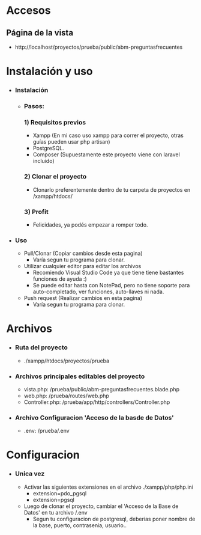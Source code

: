 # Accesos


## Página de la vista
* http://localhost/proyectos/prueba/public/abm-preguntasfrecuentes


# Instalación y uso
* ### Instalación
    - ### Pasos:
      ### 1) Requisitos previos
        - Xampp (En mi caso uso xampp para correr el proyecto, otras guías pueden usar php artisan)
        - PostgreSQL.
        - Composer (Supuestamente este proyecto viene con laravel incluido)
      ### 2) Clonar el proyecto
        - Clonarlo preferentemente dentro de tu carpeta de proyectos en /xampp/htdocs/
      ### 3) Profit
        - Felicidades, ya podés empezar a romper todo.


* ### Uso
    - Pull/Clonar (Copiar cambios desde esta pagina)
        *  Varía segun tu programa para clonar.
    - Utilizar cualquier editor para editar los archivos
        *  Recomiendo Visual Studio Code ya que tiene tiene bastantes funciones de ayuda :)
        *  Se puede editar hasta con NotePad, pero no tiene soporte para auto-completado, ver funciones, auto-llaves ni nada.
    - Push request (Realizar cambios en esta pagina)
        *  Varía segun tu programa para clonar.


# Archivos
* ### Ruta del proyecto
  * ./xampp/htdocs/proyectos/prueba
* ### Archivos principales editables del proyecto
  * vista.php: /prueba/public/abm-preguntasfrecuentes.blade.php
  * web.php: /prueba/routes/web.php
  * Controller.php: /prueba/app/http/controllers/Controller.php
* ### Archivo Configuracion 'Acceso de la basde de Datos'
  * .env: /prueba/.env

# Configuracion
* ### Unica vez
  * Activar las siguientes extensiones en el archivo ./xampp/php/php.ini
     * extension=pdo_pgsql
     * extension=pgsql
  * Luego de clonar el proyecto, cambiar el 'Acceso de la Base de Datos' en tu archivo /.env
    * Segun tu configuracion de postgresql, deberías poner nombre de la base, puerto, contrasenia, usuario..

